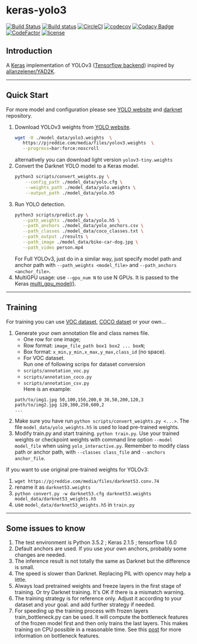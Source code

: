 # keras-yolo3

[![Build Status](https://travis-ci.org/Borda/keras-yolo3.svg?branch=master)](https://travis-ci.org/Borda/keras-yolo3)
[![Build status](https://ci.appveyor.com/api/projects/status/24m00vife2wae7k0?svg=true)](https://ci.appveyor.com/project/Borda/keras-yolo3)
[![CircleCI](https://circleci.com/gh/Borda/keras-yolo3.svg?style=svg)](https://circleci.com/gh/Borda/keras-yolo3)
[![codecov](https://codecov.io/gh/Borda/keras-yolo3/branch/master/graph/badge.svg)](https://codecov.io/gh/Borda/keras-yolo3)
[![Codacy Badge](https://api.codacy.com/project/badge/Grade/e03dbbb0f0fd48baa70f637456f1fe36)](https://www.codacy.com/project/Borda/keras-yolo3/dashboard?utm_source=github.com&amp;utm_medium=referral&amp;utm_content=Borda/keras-yolo3&amp;utm_campaign=Badge_Grade_Dashboard)
[![CodeFactor](https://www.codefactor.io/repository/github/borda/keras-yolo3/badge)](https://www.codefactor.io/repository/github/borda/keras-yolo3)
[![license](https://img.shields.io/github/license/mashape/apistatus.svg)](LICENSE)

## Introduction

A [Keras](https://keras.io/) implementation of YOLOv3 ([Tensorflow backend](https://www.tensorflow.org/)) inspired by [allanzelener/YAD2K](https://github.com/allanzelener/YAD2K).

---

## Quick Start

For more model and configuration please see  [YOLO website](http://pjreddie.com/darknet/yolo/) and [darknet](https://github.com/pjreddie/darknet/tree/master/cfg) repository.

1. Download YOLOv3 weights from [YOLO website](http://pjreddie.com/darknet/yolo/).
    ```bash
    wget -O ./model_data/yolo3.weights  \
       https://pjreddie.com/media/files/yolov3.weights  \
       --progress=bar:force:noscroll
    ```
    alternatively you can download light version `yolov3-tiny.weights` 
2. Convert the Darknet YOLO model to a Keras model.
    ```bash
    python3 scripts/convert_weights.py \
        --config_path ./model_data/yolo.cfg \
        --weights_path ./model_data/yolo.weights \
        --output_path ./model_data/yolo.h5
    ```
3. Run YOLO detection.
    ```bash
    python3 scripts/predict.py \
       --path_weights ./model_data/yolo.h5 \
       --path_anchors ./model_data/yolo_anchors.csv \
       --path_classes ./model_data/coco_classes.txt \
       --path_output ./results \
       --path_image ./model_data/bike-car-dog.jpg \
       --path_video person.mp4
    ```
    For Full YOLOv3, just do in a similar way, just specify model path and anchor path with `--path_weights <model_file>` and `--path_anchors <anchor_file>`.
4. MultiGPU usage: use `--gpu_num N` to use N GPUs. It is passed to the Keras [multi_gpu_model()](https://keras.io/utils/#multi_gpu_model).

---

## Training

For training you can use [VOC dataset](http://host.robots.ox.ac.uk/pascal/VOC/), [COCO datset](cocodataset.org) or your own...

1. Generate your own annotation file and class names file.  
    * One row for one image;  
    * Row format: `image_file_path box1 box2 ... boxN`;  
    * Box format: `x_min,y_min,x_max,y_max,class_id` (no space).  
    * For VOC dataset.  
    Run one of following scrips for dataset conversion 
    * `scripts/annotation_voc.py` 
    * `scripts/annotation_coco.py` 
    * `scripts/annotation_csv.py`  
    Here is an example:
    ```text
    path/to/img1.jpg 50,100,150,200,0 30,50,200,120,3
    path/to/img2.jpg 120,300,250,600,2
    ...
    ```
2. Make sure you have run `python scripts/convert_weights.py <...>`.
    The file `model_data/yolo_weights.h5` is used to load pre-trained weights.
3. Modify train.py and start training.  `python train.py`.
    Use your trained weights or checkpoint weights with command line option `--model model_file` when using `yolo_interactive.py`.
    Remember to modify class path or anchor path, with `--classes class_file` and `--anchors anchor_file`.

If you want to use original pre-trained weights for YOLOv3:  
  1. `wget https://pjreddie.com/media/files/darknet53.conv.74`  
  2. rename it as `darknet53.weights`  
  3. `python convert.py -w darknet53.cfg darknet53.weights model_data/darknet53_weights.h5`  
  4. use `model_data/darknet53_weights.h5` in `train.py`

---

## Some issues to know

1. The test environment is Python 3.5.2 ; Keras 2.1.5 ; tensorflow 1.6.0
2. Default anchors are used. If you use your own anchors, probably some changes are needed.
3. The inference result is not totally the same as Darknet but the difference is small.
4. The speed is slower than Darknet. Replacing PIL with opencv may help a little.
5. Always load pretrained weights and freeze layers in the first stage of training. Or try Darknet training. It's OK if there is a mismatch warning.
6. The training strategy is for reference only. Adjust it according to your dataset and your goal. and add further strategy if needed.
7. For speeding up the training process with frozen layers train_bottleneck.py can be used. It will compute the bottleneck features of the frozen model first and then only trains the last layers. This makes training on CPU possible in a reasonable time. See this [post](https://blog.keras.io/building-powerful-image-classification-models-using-very-little-data.html) for more information on bottleneck features.
